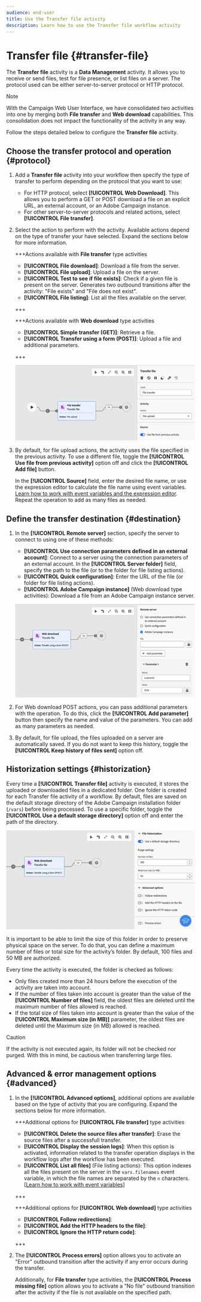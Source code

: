 ```yaml
---
audience: end-user
title: Use the Transfer file activity
description: Learn how to use the Transfer file workflow activity
---
```

# Transfer file {#transfer-file}

The **Transfer file** activity is a **Data Management** activity. It allows you to receive or send files, test for file presence, or list files on a server. The protocol used can be either server-to-server protocol or HTTP protocol.

>[!NOTE]
>
>With the Campaign Web User Interface, we have consolidated two activities into one by merging both **File transfer** and **Web download** capabilities. This consolidation does not impact the functionality of the activity in any way.

Follow the steps detailed below to configure the **Transfer file** activity.

## Choose the transfer protocol and operation {#protocol}

1. Add a **Transfer file** activity into your workflow then specify the type of transfer to perform depending on the protocol that you want to use:

    * For HTTP protocol, select **[!UICONTROL Web Download]**. This allows you to perform a GET or POST download a file on an explicit URL, an external account, or an Adobe Campaign instance.
    * For other server-to-server protocols and related actions, select **[!UICONTROL File transfer]**.

1. Select the action to perform with the activity. Available actions depend on the type of transfer your have selected. Expand the sections below for more information.

    +++Actions available with **File transfer** type activities

    * **[!UICONTROL File download]**: Download a file from the server.
    * **[!UICONTROL File upload]**: Upload a file on the server.
    * **[!UICONTROL Test to see if file exists]**: Check if a given file is present on the server. Generates two outbound transitions after the activity: "File exists" and "File does not exist".
    * **[!UICONTROL File listing]**: List all the files available on the server.

    +++

    +++Actions available with **Web download** type activities

    * **[!UICONTROL Simple transfer (GET)]**: Retrieve a file.
    * **[!UICONTROL Transfer using a form (POST)]**: Upload a file and additional parameters.

    +++

    ![](../assets/workflow-transfer-file-action.png)

1. By default, for file upload actions, the activity uses the file specified in the previous activity. To use a different file, toggle the **[!UICONTROL Use file from previous activity]** option off and click the **[!UICONTROL Add file]** button.

    In the **[!UICONTROL Source]** field, enter the desired file name, or use the expression editor to calculate the file name using event variables. [Learn how to work with event variables and the expression editor](../event-variables.md). Repeat the operation to add as many files as needed.

## Define the transfer destination {#destination}

1. In the **[!UICONTROL Remote server]** section, specify the server to connect to using one of these methods:

    * **[!UICONTROL Use connection parameters defined in an external account]**: Connect to a server using the connection parameters of an external account. In the **[!UICONTROL Server folder]** field, specify the path to the file (or to the folder for file listing actions).
    * **[!UICONTROL Quick configuration]**: Enter the URL of the file (or folder for file listing actions).
    * **[!UICONTROL Adobe Campaign instance]** (Web download type activities): Download a file from an Adobe Campaign instance server. 

    ![](../assets/workflow-transfer-file-server.png)

1. For Web download POST actions, you can pass additional parameters with the operation. To do this, click the **[!UICONTROL Add parameter]** button then specify the name and value of the parameters. You can add as many parameters as needed.

1. By default, for file upload, the files uploaded on a server are automatically saved. If you do not want to keep this history, toggle the **[!UICONTROL Keep history of files sent]** option off.

## Historization settings {#historization}

Every time a **[!UICONTROL Transfer file]** activity is executed, it stores the uploaded or downloaded files in a dedicated folder. One folder is created for each Transfer file activity of a workflow. By default, files are saved on the default storage directory of the Adobe Campaign installation folder (`/vars`) before being processed. To use a specific folder, toggle the **[!UICONTROL Use a default storage directory]** option off and enter the path of the directory.

![](../assets/workflow-transfer-file-historization.png)

It is important to be able to limit the size of this folder in order to preserve physical space on the server. To do that, you can define a maximum number of files or total size for the activity’s folder. By default, 100 files and 50 MB are authorized.

Every time the activity is executed, the folder is checked as follows:

* Only files created more than 24 hours before the execution of the activity are taken into account.
* If the number of files taken into account is greater than the value of the **[!UICONTROL Number of files]** field, the oldest files are deleted until the maximum number of files allowed is reached.
* If the total size of files taken into account is greater than the value of the **[!UICONTROL Maximum size (in MB)]** parameter, the oldest files are deleted until the Maximum size (in MB) allowed is reached.

>[!CAUTION]
>
>If the activity is not executed again, its folder will not be checked nor purged. With this in mind, be cautious when transferring large files.

## Advanced & error management options {#advanced}

1. In the **[!UICONTROL Advanced options]**, additional options are available based on the type of activity that you are configuring. Expand the sections below for more information.

    +++Additional options for **[!UICONTROL File transfer]** type activities

    * **[!UICONTROL Delete the source files after transfer]**: Erase the source files after a successfull transfer.
    * **[!UICONTROL Display the session logs]**: When this option is activated, information related to the transfer operation displays in the workflow logs after the workflow has been executed.
    * **[!UICONTROL List all files]** (File listing actions): This option indexes all the files present on the server in the `vars.filenames` event variable, in which the file names are separated by the `n` characters. [[Learn how to work with event variables](../event-variables.md)]

    +++

    +++Additional options for **[!UICONTROL Web download]** type activities

    * **[!UICONTROL Follow redirections]**: 
    * **[!UICONTROL Add the HTTP headers to the file]**: 
    * **[!UICONTROL Ignore the HTTP return code]**: 

    +++

1. The **[!UICONTROL Process errors]** option allows you to activate an "Error" outbound transition after the activity if any error occurs during the transfer.

    Additionally, for **File transfer** type activities, the **[!UICONTROL Process missing file]** option allows you to activate a "No file" outbound transition after the activity if the file is not available on the specified path.

